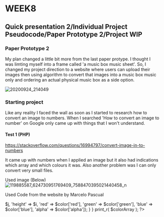 # WEEK8

## Quick presentation 2/Individual Project Pseudocode/Paper Prototype 2/Project WIP

### Paper Prototype 2

My plan changed a little bit more from the last paper protype. I thought I was limting myself into a frame called 'a music box music sheet'. So, I changed my project direction to a website where users can upload their images then using algorithm to convert that images into a music box music only and ordering an actual physical music box as a side option.


![20200924_214049](https://user-images.githubusercontent.com/68723268/94145600-24048380-feb6-11ea-9862-d4866fa12864.gif)



### Starting project

Like any reality I faced the wall as soon as I started to research how to convert an image to numbers. When I searched 'How to convert an image to number' on Google only came up with things that I won't understand.

#### Test 1 (PHP)

https://stackoverflow.com/questions/16994797/convert-image-in-to-numbers


It came up with numbers when I applied an image but it also had indications which array and which colours it was. Also another problem was I can only convert very small files.

Used image (Below)
![119885587_624730951769409_7588470395021440458_n](https://user-images.githubusercontent.com/68723268/94150168-28cc3600-febc-11ea-9052-0ba92aa87f43.jpg)


Used Code from the website by Marcelo Pascual

<?php

$image = '119885587_624730951769409_7588470395021440458_n.jpg';

$colorArray = array();

$im = imagecreatefromjpeg($image);
$width = imagesx($im);
$height = imagesy($im);

for($i=0;$i<$height;$i++) {

    for($j=0;$j<$width;$j++) {

        $color = imagecolorat($im, $j, $i);
        $color = imagecolorsforindex($im, $color);

        $colorArray[] = array('width' => $j, 'height' => $i, 'red' => $color['red'], 'green' => $color['green'], 'blue' => $color['blue'], 'alpha' => $color['alpha']);

    }

}

print_r( $colorArray );

?>
